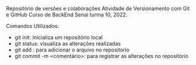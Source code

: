 Repositório de versões e colaborações
Atividade de Versionamento com Git e GitHub
Curso de BackEnd Senai turma 10, 2022.

Comandos Utilizados:

- git init: Inicializa um repositório local
- git status: visualiza as alterações realizadas
- git add <nome arquivo>: para adicionar o arquivo no repositorio
- git commit -m <comentário>: para registrar as alterações no repositório
